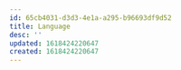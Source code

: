 ```yaml
---
id: 65cb4031-d3d3-4e1a-a295-b96693df9d52
title: Language
desc: ''
updated: 1618424220647
created: 1618424220647
---
```


